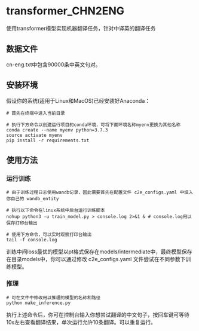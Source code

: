 # transformer_CHN2ENG
使用transformer模型实现机器翻译任务，针对中译英的翻译任务
## 数据文件
cn-eng.txt中包含90000条中英文句对。
## 安装环境
假设你的系统(适用于Linux和MacOS)已经安装好Anaconda：
```
# 首先在终端中进入当前目录

# 执行下方命令以创建运行项目的conda环境，可将下面环境名称myenv更换为其他名称
conda create --name myenv python=3.7.3
source activate myenv
pip install -r requirements.txt
```
## 使用方法
### 运行训练
```
# 由于训练过程日志使用wandb记录，因此需要首先在配置文件 c2e_configs.yaml 中填入你自己的 wandb_entity

# 执行以下命令在linux系统中后台运行训练脚本
nohup python3 -u train_model.py > console.log 2>&1 & # console.log用以保存打印台输出

# 使用下方命令，可以实时观察打印台输出
tail -f console.log
```
训练中间loss最优的模型以pt格式保存在models/intermediate中，最终模型保存在目录models中，你可以通过修改 c2e_configs.yaml 文件尝试在不同参数下训练模型。

### 推理
```
# 可在文件中修改用以推理的模型的名称和路径
python make_inference.py
```
执行上述命令后，你可在控制台输入你想尝试翻译的中文句子，按回车键可等待10s左右查看翻译结果，单次运行允许10条翻译。可以重复运行。
